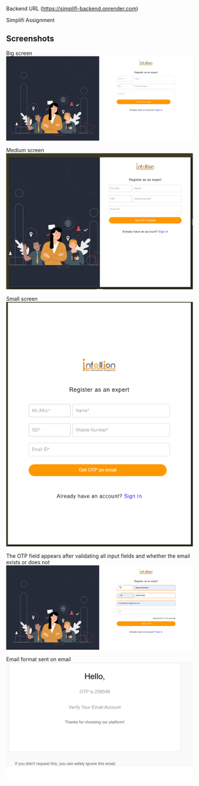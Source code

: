 Backend URL (https://simplifi-backend.onrender.com)


Simplifi Assignment



## Screenshots

Big screen
![App Screenshot](https://github.com/rozodkarbharat/simplifi_assignment_frontend/blob/main/public/full%20screen.png?raw=true)

Medium screen
![App Screenshot](https://raw.githubusercontent.com/rozodkarbharat/simplifi_assignment_frontend/main/public/medium%20screen.png)

Small screen
![App Screenshot](https://raw.githubusercontent.com/rozodkarbharat/simplifi_assignment_frontend/main/public/small%20screen.png)

The OTP field appears after validating all input fields and whether the email exists or does not
![App Screenshot](https://raw.githubusercontent.com/rozodkarbharat/simplifi_assignment_frontend/main/public/generate%20otp.png)

Email format sent on email
![App Screenshot](https://raw.githubusercontent.com/rozodkarbharat/simplifi_assignment_frontend/main/public/mail.png)
